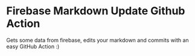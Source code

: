 
# Firebase Markdown Update Github Action

Gets some data from firebase, edits your markdown and commits with an easy GitHub Action :)

# <!-- FIREBASE_VALUE:START --> <!-- FIREBASE_VALUE:END -->
